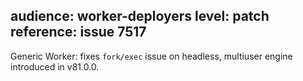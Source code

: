 audience: worker-deployers
level: patch
reference: issue 7517
---
Generic Worker: fixes `fork/exec` issue on headless, multiuser engine introduced in v81.0.0.
